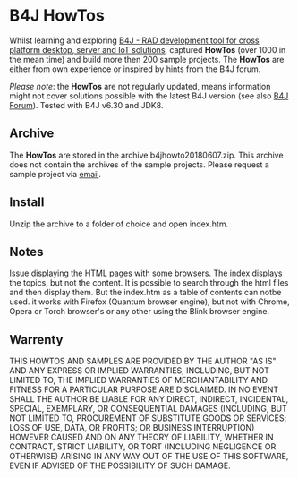 # B4J HowTos
Whilst learning and exploring [B4J - RAD development tool for cross platform desktop, server and IoT solutions](https://www.b4x.com/b4j.html), captured **HowTos** (over 1000 in the mean time) and build more then 200 sample projects.
The **HowTos** are either from own experience or inspired by hints from the B4J forum.

_Please note_: the **HowTos** are not regularly updated, means information might not cover solutions possible with the latest B4J version (see also [B4J Forum](https://www.b4x.com/android/forum/threads/b4j-howtos.36350/)).
Tested with B4J v6.30 and JDK8.

## Archive
The **HowTos** are stored in the archive b4jhowto20180607.zip.
This archive does not contain the archives of the sample projects. Please request a sample project via [email](mailto:rwblinn@outlook.de).

## Install
Unzip the archive to a folder of choice and open index.htm.

## Notes
Issue displaying the HTML pages with some browsers. The index displays the topics, but not the content. It is possible to search through the html files and then display them. But the index.htm as a table of contents can notbe used.
it works with Firefox (Quantum browser engine), but not with Chrome, Opera or Torch browser's or any other using the Blink browser engine.

## Warrenty
THIS HOWTOS AND SAMPLES ARE PROVIDED BY THE AUTHOR "AS IS" AND ANY EXPRESS OR IMPLIED WARRANTIES, INCLUDING, BUT NOT LIMITED TO, THE IMPLIED WARRANTIES OF MERCHANTABILITY AND FITNESS FOR A PARTICULAR PURPOSE ARE DISCLAIMED. IN NO EVENT SHALL THE AUTHOR BE LIABLE FOR ANY DIRECT, INDIRECT, INCIDENTAL, SPECIAL, EXEMPLARY, OR CONSEQUENTIAL DAMAGES (INCLUDING, BUT NOT LIMITED TO, PROCUREMENT OF SUBSTITUTE GOODS OR SERVICES; LOSS OF USE, DATA, OR PROFITS; OR BUSINESS INTERRUPTION) HOWEVER CAUSED AND ON ANY THEORY OF LIABILITY, WHETHER IN CONTRACT, STRICT LIABILITY, OR TORT (INCLUDING NEGLIGENCE OR OTHERWISE) ARISING IN ANY WAY OUT OF THE USE OF THIS SOFTWARE, EVEN IF ADVISED OF THE POSSIBILITY OF SUCH DAMAGE.
